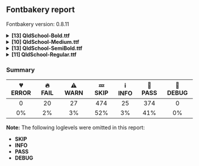 ## Fontbakery report

Fontbakery version: 0.8.11

<details><summary><b>[13] QldSchool-Bold.ttf</b></summary><div><details><summary>🔥 <b>FAIL:</b> Check family name for GF Guide compliance. (<a href="https://font-bakery.readthedocs.io/en/stable/fontbakery/profiles/googlefonts.html#com.google.fonts/check/name/family_name_compliance">com.google.fonts/check/name/family_name_compliance</a>)</summary><div>


* 🔥 **FAIL** "QldSchool" is a CamelCased name. To solve this, simply use spaces instead in the font name. [code: camelcase]
</div></details><details><summary>🔥 <b>FAIL:</b> Checking OS/2 usWinAscent & usWinDescent. (<a href="https://font-bakery.readthedocs.io/en/stable/fontbakery/profiles/universal.html#com.google.fonts/check/family/win_ascent_and_descent">com.google.fonts/check/family/win_ascent_and_descent</a>)</summary><div>


* 🔥 **FAIL** OS/2.usWinAscent value should be equal or greater than 2875, but got 2576 instead [code: ascent]
* 🔥 **FAIL** OS/2.usWinDescent value should be equal or greater than 1245, but got 903 instead. [code: descent]
</div></details><details><summary>🔥 <b>FAIL:</b> Do we have the latest version of FontBakery installed? (<a href="https://font-bakery.readthedocs.io/en/stable/fontbakery/profiles/universal.html#com.google.fonts/check/fontbakery_version">com.google.fonts/check/fontbakery_version</a>)</summary><div>


* 🔥 **FAIL** Current Font Bakery version is 0.8.11, while a newer 0.10.2 is already available. Please upgrade it with 'pip install -U fontbakery' [code: outdated-fontbakery]
</div></details><details><summary>🔥 <b>FAIL:</b> Ensure soft_dotted characters lose their dot when combined with marks that replace the dot. (<a href="https://font-bakery.readthedocs.io/en/stable/fontbakery/profiles/universal.html#com.google.fonts/check/soft_dotted">com.google.fonts/check/soft_dotted</a>)</summary><div>


* 🔥 **FAIL** The dot of soft dotted characters used in orthographies must disappear in the following strings: į̀ į́ į̂ į̃ į̄ į̌

The dot of soft dotted characters should disappear in other cases, for example: į̆ į̇ į̈ į̊ į̋ į̒ į̦̀ į̦́ į̦̂ į̦̃ į̦̄ į̦̆ į̦̇ į̦̈ į̦̊ į̦̋ į̦̌ į̦̒ į̧̀ į̧́ [code: soft-dotted]
</div></details><details><summary>🔥 <b>FAIL:</b> Checking post.italicAngle value. (derived from com.google.fonts/check/italic_angle) (<a href="https://font-bakery.readthedocs.io/en/stable/fontbakery/profiles/post.html#com.google.fonts/check/italic_angle">com.google.fonts/check/italic_angle</a>)</summary><div>


* 🔥 **FAIL** Font is not italic, so post.italicAngle should be equal to zero. [code: non-zero-upright]
</div></details><details><summary>⚠ <b>WARN:</b> Check font follows the Google Fonts vertical metric schema (<a href="https://font-bakery.readthedocs.io/en/stable/fontbakery/profiles/googlefonts.html#com.google.fonts/check/vertical_metrics">com.google.fonts/check/vertical_metrics</a>)</summary><div>


* ⚠ **WARN** We recommend the absolute sum of the hhea metrics should be between 1.2-1.5x of the font's upm. This font has 1.7395x (3479) [code: bad-hhea-range]
</div></details><details><summary>⚠ <b>WARN:</b> Ensure fonts have ScriptLangTags declared on the 'meta' table. (<a href="https://font-bakery.readthedocs.io/en/stable/fontbakery/profiles/googlefonts.html#com.google.fonts/check/meta/script_lang_tags">com.google.fonts/check/meta/script_lang_tags</a>)</summary><div>


* ⚠ **WARN** This font file does not have a 'meta' table. [code: lacks-meta-table]
</div></details><details><summary>⚠ <b>WARN:</b> Check font contains no unreachable glyphs (<a href="https://font-bakery.readthedocs.io/en/stable/fontbakery/profiles/universal.html#com.google.fonts/check/unreachable_glyphs">com.google.fonts/check/unreachable_glyphs</a>)</summary><div>


* ⚠ **WARN** The following glyphs could not be reached by codepoint or substitution rules:

	- i.cv04

	- i.cv05

	- m.cv04

	- m.cv05

	- n.cv04

	- n.cv05

	- u.cv04

	- u.cv05

	- x.cv04 

	- x.cv05
 [code: unreachable-glyphs]
</div></details><details><summary>⚠ <b>WARN:</b> Check if each glyph has the recommended amount of contours. (<a href="https://font-bakery.readthedocs.io/en/stable/fontbakery/profiles/universal.html#com.google.fonts/check/contour_count">com.google.fonts/check/contour_count</a>)</summary><div>


* ⚠ **WARN** This check inspects the glyph outlines and detects the total number of contours in each of them. The expected values are infered from the typical ammounts of contours observed in a large collection of reference font families. The divergences listed below may simply indicate a significantly different design on some of your glyphs. On the other hand, some of these may flag actual bugs in the font such as glyphs mapped to an incorrect codepoint. Please consider reviewing the design and codepoint assignment of these to make sure they are correct.

The following glyphs do not have the recommended number of contours:

	- Glyph name: Eth	Contours detected: 3	Expected: 2

	- Glyph name: oslash	Contours detected: 2	Expected: 3

	- Glyph name: aogonek	Contours detected: 3	Expected: 2

	- Glyph name: Dcroat	Contours detected: 3	Expected: 2

	- Glyph name: dcroat	Contours detected: 3	Expected: 2

	- Glyph name: eogonek	Contours detected: 3	Expected: 2

	- Glyph name: hbar	Contours detected: 2	Expected: 1

	- Glyph name: OE	Contours detected: 3	Expected: 2

	- Glyph name: oe	Contours detected: 4	Expected: 3

	- Glyph name: Uogonek	Contours detected: 2	Expected: 1

	- Glyph name: uogonek	Contours detected: 2	Expected: 1

	- Glyph name: Dcroat	Contours detected: 3	Expected: 2

	- Glyph name: Eth	Contours detected: 3	Expected: 2

	- Glyph name: OE	Contours detected: 3	Expected: 2

	- Glyph name: Uogonek	Contours detected: 2	Expected: 1

	- Glyph name: aogonek	Contours detected: 3	Expected: 2

	- Glyph name: dcroat	Contours detected: 3	Expected: 2

	- Glyph name: eogonek	Contours detected: 3	Expected: 2

	- Glyph name: hbar	Contours detected: 2	Expected: 1

	- Glyph name: oe	Contours detected: 4	Expected: 3

	- Glyph name: oslash	Contours detected: 2	Expected: 3 

	- Glyph name: uogonek	Contours detected: 2	Expected: 1
 [code: contour-count]
</div></details><details><summary>⚠ <b>WARN:</b> Check math signs have the same width. (<a href="https://font-bakery.readthedocs.io/en/stable/fontbakery/profiles/universal.html#com.google.fonts/check/math_signs_width">com.google.fonts/check/math_signs_width</a>)</summary><div>


* ⚠ **WARN** The most common width is 1365 among a set of 2 math glyphs.
The following math glyphs have a different width, though:

Width = 1159:
plus

Width = 1277:
less

Width = 1285:
greater

Width = 1283:
plusminus

Width = 1361:
multiply

Width = 1357:
divide

Width = 1359:
minus

Width = 1363:
approxequal

Width = 1300:
lessequal

Width = 1297:
greaterequal
 [code: width-outliers]
</div></details><details><summary>⚠ <b>WARN:</b> Are there any misaligned on-curve points? (<a href="https://font-bakery.readthedocs.io/en/stable/fontbakery/profiles/<Section: Outline Correctness Checks>.html#com.google.fonts/check/outline_alignment_miss">com.google.fonts/check/outline_alignment_miss</a>)</summary><div>


* ⚠ **WARN** The following glyphs have on-curve points which have potentially incorrect y coordinates:

	* five (U+0035): X=392.5,Y=-1.0 (should be at baseline 0?)

	* J (U+004A): X=169.0,Y=1.0 (should be at baseline 0?)

	* Q (U+0051): X=627.5,Y=1.0 (should be at baseline 0?)

	* X (U+0058): X=1494.5,Y=1956.5 (should be at cap-height 1958?)

	* e (U+0065): X=286.0,Y=0.5 (should be at baseline 0?)

	* j (U+006A): X=-311.5,Y=-901.5 (should be at descender -903?)

	* j (U+006A): X=-425.0,Y=-904.0 (should be at descender -903?)

	* x (U+0078): X=263.5,Y=1054.5 (should be at x-height 1055?)

	* x (U+0078): X=952.0,Y=1054.0 (should be at x-height 1055?)

	* x (U+0078): X=102.0,Y=-0.5 (should be at baseline 0?)

	* y (U+0079): X=110.0,Y=-902.0 (should be at descender -903?)

	* yen (U+00A5): X=405.0,Y=1960.0 (should be at cap-height 1958?)

	* Aring (U+00C5): X=1188.5,Y=2575.0 (should be at ascender 2576?)

	* ae (U+00E6): X=1068.0,Y=0.5 (should be at baseline 0?)

	* egrave (U+00E8): X=286.0,Y=0.5 (should be at baseline 0?)

	* eacute (U+00E9): X=286.0,Y=0.5 (should be at baseline 0?)

	* ecircumflex (U+00EA): X=286.0,Y=0.5 (should be at baseline 0?)

	* edieresis (U+00EB): X=286.0,Y=0.5 (should be at baseline 0?)

	* oslash (U+00F8): X=479.0,Y=-2.0 (should be at baseline 0?)

	* yacute (U+00FD): X=110.0,Y=-902.0 (should be at descender -903?)

	* ydieresis (U+00FF): X=110.0,Y=-902.0 (should be at descender -903?)

	* emacron (U+0113): X=286.0,Y=0.5 (should be at baseline 0?)

	* edotaccent (U+0117): X=286.0,Y=0.5 (should be at baseline 0?)

	* eogonek (U+0119): X=286.0,Y=0.5 (should be at baseline 0?)

	* ecaron (U+011B): X=286.0,Y=0.5 (should be at baseline 0?)

	* IJ (U+0132): X=1080.0,Y=1.0 (should be at baseline 0?)

	* ij (U+0133): X=236.5,Y=-901.5 (should be at descender -903?)

	* ij (U+0133): X=123.0,Y=-904.0 (should be at descender -903?)

	* Ncaron (U+0147): X=1223.0,Y=2578.0 (should be at ascender 2576?)

	* oe (U+0153): X=957.0,Y=0.5 (should be at baseline 0?)

	* Uring (U+016E): X=1214.5,Y=2575.0 (should be at ascender 2576?)

	* ycircumflex (U+0177): X=110.0,Y=-902.0 (should be at descender -903?)

	* uni0237 (U+0237): X=-418.5,Y=-901.0 (should be at descender -903?)

	* uni0237 (U+0237): X=-535.5,Y=-902.5 (should be at descender -903?)

	* uni1E3E (U+1E3E): X=1768.0,Y=2574.0 (should be at ascender 2576?)

	* uni1EBD (U+1EBD): X=286.0,Y=0.5 (should be at baseline 0?)

	* ygrave (U+1EF3): X=110.0,Y=-902.0 (should be at descender -903?)

	* uni1EF9 (U+1EF9): X=110.0,Y=-902.0 (should be at descender -903?) 

	* notequal (U+2260): X=531.0,Y=-2.0 (should be at baseline 0?) [code: found-misalignments]
</div></details><details><summary>⚠ <b>WARN:</b> Are any segments inordinately short? (<a href="https://font-bakery.readthedocs.io/en/stable/fontbakery/profiles/<Section: Outline Correctness Checks>.html#com.google.fonts/check/outline_short_segments">com.google.fonts/check/outline_short_segments</a>)</summary><div>


* ⚠ **WARN** The following glyphs have segments which seem very short:

	* dollar (U+0024) contains a short segment B<<492.0,261.0>-<509.0,261.0>-<527.5,261.0>>

	* dollar (U+0024) contains a short segment B<<527.5,261.0>-<546.0,261.0>-<566.0,262.0>>

	* asterisk (U+002A) contains a short segment L<<744.0,1446.0>--<744.0,1443.0>>

	* asterisk (U+002A) contains a short segment L<<504.0,1431.0>--<497.0,1429.0>>

	* asterisk (U+002A) contains a short segment L<<575.0,1861.0>--<576.0,1865.0>>

	* asterisk (U+002A) contains a short segment L<<813.0,1874.0>--<816.0,1875.0>>

	* five (U+0035) contains a short segment B<<607.0,1327.0>-<629.0,1329.0>-<649.0,1329.0>>

	* at (U+0040) contains a short segment B<<1525.0,396.0>-<1524.0,386.0>-<1521.5,365.0>>

	* at (U+0040) contains a short segment B<<1521.5,365.0>-<1519.0,344.0>-<1517.0,321.0>>

	* at (U+0040) contains a short segment B<<1517.0,321.0>-<1515.0,296.0>-<1516.5,275.0>>

	* at (U+0040) contains a short segment B<<1516.5,275.0>-<1518.0,254.0>-<1525.0,254.0>>

	* at (U+0040) contains a short segment B<<1525.0,254.0>-<1530.0,254.0>-<1564.0,293.5>>

	* at (U+0040) contains a short segment B<<1249.0,-58.0>-<1273.0,-94.0>-<1278.0,-129.0>>

	* at (U+0040) contains a short segment B<<1278.0,-129.0>-<1283.0,-164.0>-<1255.0,-203.0>>

	* at (U+0040) contains a short segment B<<1228.0,268.0>-<1226.0,266.0>-<1223.5,263.0>>

	* at (U+0040) contains a short segment B<<1223.5,263.0>-<1221.0,260.0>-<1219.0,258.0>>

	* I (U+0049) contains a short segment L<<492.0,1718.0>--<488.0,1718.0>>

	* I (U+0049) contains a short segment L<<541.0,236.0>--<545.0,236.0>>

	* M (U+004D) contains a short segment B<<155.0,0.0>-<121.0,0.0>-<85.0,17.5>>

	* M (U+004D) contains a short segment B<<85.0,17.5>-<49.0,35.0>-<33.0,63.0>>

	* M (U+004D) contains a short segment B<<33.0,63.0>-<18.0,92.0>-<18.5,127.0>>

	* W (U+0057) contains a short segment B<<1312.0,1864.0>-<1326.0,1893.0>-<1355.0,1925.5>>

	* W (U+0057) contains a short segment B<<2492.0,1958.0>-<2528.0,1958.0>-<2557.5,1928.5>>

	* d (U+0064) contains a short segment B<<823.0,370.0>-<813.0,358.0>-<804.0,345.5>>

	* d (U+0064) contains a short segment B<<804.0,345.5>-<795.0,333.0>-<785.0,322.0>>

	* d (U+0064) contains a short segment B<<1118.0,299.0>-<1135.0,299.0>-<1150.0,308.0>>

	* d (U+0064) contains a short segment B<<1150.0,308.0>-<1165.0,317.0>-<1171.0,325.0>>

	* k (U+006B) contains a short segment B<<877.0,811.0>-<877.0,828.0>-<863.5,839.5>>

	* k (U+006B) contains a short segment B<<863.5,839.5>-<850.0,851.0>-<831.0,851.0>>

	* m (U+006D) contains a short segment B<<197.0,928.0>-<200.0,946.0>-<216.5,976.0>>

	* q (U+0071) contains a short segment B<<821.0,412.0>-<813.0,403.0>-<805.0,393.0>>

	* q (U+0071) contains a short segment B<<805.0,393.0>-<797.0,383.0>-<789.0,372.0>>

	* w (U+0077) contains a short segment B<<387.0,257.5>-<391.0,231.0>-<406.0,231.0>>

	* w (U+0077) contains a short segment B<<1096.5,262.0>-<1097.0,226.0>-<1113.0,226.0>>

	* cent (U+00A2) contains a short segment B<<339.0,-10.0>-<328.0,-11.0>-<306.5,-12.0>>

	* cent (U+00A2) contains a short segment B<<306.5,-12.0>-<285.0,-13.0>-<274.0,-13.0>>

	* cent (U+00A2) contains a short segment B<<594.0,475.0>-<602.0,488.0>-<606.0,494.0>>

	* copyright (U+00A9) contains a short segment B<<1160.5,651.0>-<1163.0,632.0>-<1176.0,632.0>>

	* Igrave (U+00CC) contains a short segment L<<492.0,1718.0>--<488.0,1718.0>>

	* Igrave (U+00CC) contains a short segment L<<541.0,236.0>--<545.0,236.0>>

	* Iacute (U+00CD) contains a short segment L<<492.0,1718.0>--<488.0,1718.0>>

	* Iacute (U+00CD) contains a short segment L<<541.0,236.0>--<545.0,236.0>>

	* Icircumflex (U+00CE) contains a short segment L<<492.0,1718.0>--<488.0,1718.0>>

	* Icircumflex (U+00CE) contains a short segment L<<541.0,236.0>--<545.0,236.0>>

	* Idieresis (U+00CF) contains a short segment L<<492.0,1718.0>--<488.0,1718.0>>

	* Idieresis (U+00CF) contains a short segment L<<541.0,236.0>--<545.0,236.0>>

	* ae (U+00E6) contains a short segment B<<1150.0,260.0>-<1161.0,250.0>-<1177.5,242.0>>

	* ae (U+00E6) contains a short segment B<<1177.5,242.0>-<1194.0,234.0>-<1213.0,234.0>>

	* dcaron (U+010F) contains a short segment B<<823.0,370.0>-<813.0,358.0>-<804.0,345.5>>

	* dcaron (U+010F) contains a short segment B<<804.0,345.5>-<795.0,333.0>-<785.0,322.0>>

	* dcaron (U+010F) contains a short segment B<<1118.0,299.0>-<1135.0,299.0>-<1150.0,308.0>>

	* dcaron (U+010F) contains a short segment B<<1150.0,308.0>-<1165.0,317.0>-<1171.0,325.0>>

	* dcroat (U+0111) contains a short segment B<<823.0,370.0>-<813.0,358.0>-<804.0,345.5>>

	* dcroat (U+0111) contains a short segment B<<804.0,345.5>-<795.0,333.0>-<785.0,322.0>>

	* dcroat (U+0111) contains a short segment B<<1118.0,299.0>-<1135.0,299.0>-<1150.0,308.0>>

	* dcroat (U+0111) contains a short segment B<<1150.0,308.0>-<1165.0,317.0>-<1171.0,325.0>>

	* Itilde (U+0128) contains a short segment L<<492.0,1718.0>--<488.0,1718.0>>

	* Itilde (U+0128) contains a short segment L<<541.0,236.0>--<545.0,236.0>>

	* Imacron (U+012A) contains a short segment L<<492.0,1718.0>--<488.0,1718.0>>

	* Imacron (U+012A) contains a short segment L<<541.0,236.0>--<545.0,236.0>>

	* Iogonek (U+012E) contains a short segment L<<492.0,1718.0>--<488.0,1718.0>>

	* Iogonek (U+012E) contains a short segment L<<541.0,236.0>--<545.0,236.0>>

	* Idotaccent (U+0130) contains a short segment L<<492.0,1718.0>--<488.0,1718.0>>

	* Idotaccent (U+0130) contains a short segment L<<541.0,236.0>--<545.0,236.0>>

	* IJ (U+0132) contains a short segment L<<492.0,1718.0>--<488.0,1718.0>>

	* IJ (U+0132) contains a short segment L<<541.0,236.0>--<545.0,236.0>>

	* uni0137 (U+0137) contains a short segment B<<877.0,811.0>-<877.0,828.0>-<863.5,839.5>>

	* uni0137 (U+0137) contains a short segment B<<863.5,839.5>-<850.0,851.0>-<831.0,851.0>>

	* Lslash (U+0141) contains a short segment L<<218.0,546.0>--<195.0,533.0>>

	* Wcircumflex (U+0174) contains a short segment B<<1312.0,1864.0>-<1326.0,1893.0>-<1355.0,1925.5>>

	* Wcircumflex (U+0174) contains a short segment B<<2492.0,1958.0>-<2528.0,1958.0>-<2557.5,1928.5>>

	* wcircumflex (U+0175) contains a short segment B<<387.0,257.5>-<391.0,231.0>-<406.0,231.0>>

	* wcircumflex (U+0175) contains a short segment B<<1096.5,262.0>-<1097.0,226.0>-<1113.0,226.0>>

	* uni01CF (U+01CF) contains a short segment L<<492.0,1718.0>--<488.0,1718.0>>

	* uni01CF (U+01CF) contains a short segment L<<541.0,236.0>--<545.0,236.0>>

	* uni1E3E (U+1E3E) contains a short segment B<<155.0,0.0>-<121.0,0.0>-<85.0,17.5>>

	* uni1E3E (U+1E3E) contains a short segment B<<85.0,17.5>-<49.0,35.0>-<33.0,63.0>>

	* uni1E3E (U+1E3E) contains a short segment B<<33.0,63.0>-<18.0,92.0>-<18.5,127.0>>

	* uni1E3F (U+1E3F) contains a short segment B<<197.0,928.0>-<200.0,946.0>-<216.5,976.0>>

	* Wgrave (U+1E80) contains a short segment B<<1312.0,1864.0>-<1326.0,1893.0>-<1355.0,1925.5>>

	* Wgrave (U+1E80) contains a short segment B<<2492.0,1958.0>-<2528.0,1958.0>-<2557.5,1928.5>>

	* wgrave (U+1E81) contains a short segment B<<387.0,257.5>-<391.0,231.0>-<406.0,231.0>>

	* wgrave (U+1E81) contains a short segment B<<1096.5,262.0>-<1097.0,226.0>-<1113.0,226.0>>

	* Wacute (U+1E82) contains a short segment B<<1312.0,1864.0>-<1326.0,1893.0>-<1355.0,1925.5>>

	* Wacute (U+1E82) contains a short segment B<<2492.0,1958.0>-<2528.0,1958.0>-<2557.5,1928.5>>

	* wacute (U+1E83) contains a short segment B<<387.0,257.5>-<391.0,231.0>-<406.0,231.0>>

	* wacute (U+1E83) contains a short segment B<<1096.5,262.0>-<1097.0,226.0>-<1113.0,226.0>>

	* Wdieresis (U+1E84) contains a short segment B<<1312.0,1864.0>-<1326.0,1893.0>-<1355.0,1925.5>>

	* Wdieresis (U+1E84) contains a short segment B<<2492.0,1958.0>-<2528.0,1958.0>-<2557.5,1928.5>>

	* wdieresis (U+1E85) contains a short segment B<<387.0,257.5>-<391.0,231.0>-<406.0,231.0>>

	* wdieresis (U+1E85) contains a short segment B<<1096.5,262.0>-<1097.0,226.0>-<1113.0,226.0>>

	* uni1E9E (U+1E9E) contains a short segment B<<769.0,0.0>-<748.0,1.0>-<713.5,11.5>>

	* daggerdbl (U+2021) contains a short segment L<<461.0,781.0>--<432.0,781.0>>

	* Euro (U+20AC) contains a short segment B<<752.0,1033.0>-<748.0,1009.0>-<742.0,975.0>>

	* Euro (U+20AC) contains a short segment B<<1696.0,652.0>-<1696.0,632.0>-<1685.5,602.5>>

	* Euro (U+20AC) contains a short segment B<<436.0,978.0>-<442.0,1012.0>-<445.0,1027.0>>

	* estimated (U+212E) contains a short segment B<<573.0,948.0>-<554.0,948.0>-<542.5,940.5>>

	* estimated (U+212E) contains a short segment B<<542.5,940.5>-<531.0,933.0>-<531.0,896.0>> 

	* notequal (U+2260) contains a short segment L<<1047.0,1004.0>--<1072.0,1004.0>> [code: found-short-segments]
</div></details><details><summary>⚠ <b>WARN:</b> Do outlines contain any jaggy segments? (<a href="https://font-bakery.readthedocs.io/en/stable/fontbakery/profiles/<Section: Outline Correctness Checks>.html#com.google.fonts/check/outline_jaggy_segments">com.google.fonts/check/outline_jaggy_segments</a>)</summary><div>


* ⚠ **WARN** The following glyphs have jaggy segments:

	* ordfeminine (U+00AA): B<<905.5,1239.5>-<865.0,1279.0>-<882.0,1351.0>>/L<<882.0,1351.0>--<864.0,1276.0>> = 0.21086679589269736 [code: found-jaggy-segments]
</div></details><br></div></details><details><summary><b>[10] QldSchool-Medium.ttf</b></summary><div><details><summary>🔥 <b>FAIL:</b> Check family name for GF Guide compliance. (<a href="https://font-bakery.readthedocs.io/en/stable/fontbakery/profiles/googlefonts.html#com.google.fonts/check/name/family_name_compliance">com.google.fonts/check/name/family_name_compliance</a>)</summary><div>


* 🔥 **FAIL** "QldSchool" is a CamelCased name. To solve this, simply use spaces instead in the font name. [code: camelcase]
</div></details><details><summary>🔥 <b>FAIL:</b> Checking OS/2 usWinAscent & usWinDescent. (<a href="https://font-bakery.readthedocs.io/en/stable/fontbakery/profiles/universal.html#com.google.fonts/check/family/win_ascent_and_descent">com.google.fonts/check/family/win_ascent_and_descent</a>)</summary><div>


* 🔥 **FAIL** OS/2.usWinAscent value should be equal or greater than 2875, but got 2576 instead [code: ascent]
* 🔥 **FAIL** OS/2.usWinDescent value should be equal or greater than 1245, but got 903 instead. [code: descent]
</div></details><details><summary>🔥 <b>FAIL:</b> Do we have the latest version of FontBakery installed? (<a href="https://font-bakery.readthedocs.io/en/stable/fontbakery/profiles/universal.html#com.google.fonts/check/fontbakery_version">com.google.fonts/check/fontbakery_version</a>)</summary><div>


* 🔥 **FAIL** Current Font Bakery version is 0.8.11, while a newer 0.10.2 is already available. Please upgrade it with 'pip install -U fontbakery' [code: outdated-fontbakery]
</div></details><details><summary>🔥 <b>FAIL:</b> Ensure soft_dotted characters lose their dot when combined with marks that replace the dot. (<a href="https://font-bakery.readthedocs.io/en/stable/fontbakery/profiles/universal.html#com.google.fonts/check/soft_dotted">com.google.fonts/check/soft_dotted</a>)</summary><div>


* 🔥 **FAIL** The dot of soft dotted characters used in orthographies must disappear in the following strings: į̀ į́ į̂ į̃ į̄ į̌

The dot of soft dotted characters should disappear in other cases, for example: į̆ į̇ į̈ į̊ į̋ į̒ į̦̀ į̦́ į̦̂ į̦̃ į̦̄ į̦̆ į̦̇ į̦̈ į̦̊ į̦̋ į̦̌ į̦̒ į̧̀ į̧́ [code: soft-dotted]
</div></details><details><summary>🔥 <b>FAIL:</b> Checking post.italicAngle value. (derived from com.google.fonts/check/italic_angle) (<a href="https://font-bakery.readthedocs.io/en/stable/fontbakery/profiles/post.html#com.google.fonts/check/italic_angle">com.google.fonts/check/italic_angle</a>)</summary><div>


* 🔥 **FAIL** Font is not italic, so post.italicAngle should be equal to zero. [code: non-zero-upright]
</div></details><details><summary>⚠ <b>WARN:</b> Check font follows the Google Fonts vertical metric schema (<a href="https://font-bakery.readthedocs.io/en/stable/fontbakery/profiles/googlefonts.html#com.google.fonts/check/vertical_metrics">com.google.fonts/check/vertical_metrics</a>)</summary><div>


* ⚠ **WARN** We recommend the absolute sum of the hhea metrics should be between 1.2-1.5x of the font's upm. This font has 1.7395x (3479) [code: bad-hhea-range]
</div></details><details><summary>⚠ <b>WARN:</b> Ensure fonts have ScriptLangTags declared on the 'meta' table. (<a href="https://font-bakery.readthedocs.io/en/stable/fontbakery/profiles/googlefonts.html#com.google.fonts/check/meta/script_lang_tags">com.google.fonts/check/meta/script_lang_tags</a>)</summary><div>


* ⚠ **WARN** This font file does not have a 'meta' table. [code: lacks-meta-table]
</div></details><details><summary>⚠ <b>WARN:</b> Check font contains no unreachable glyphs (<a href="https://font-bakery.readthedocs.io/en/stable/fontbakery/profiles/universal.html#com.google.fonts/check/unreachable_glyphs">com.google.fonts/check/unreachable_glyphs</a>)</summary><div>


* ⚠ **WARN** The following glyphs could not be reached by codepoint or substitution rules:

	- i.cv04

	- i.cv05

	- m.cv04

	- m.cv05

	- n.cv04

	- n.cv05

	- u.cv04

	- u.cv05

	- x.cv04 

	- x.cv05
 [code: unreachable-glyphs]
</div></details><details><summary>⚠ <b>WARN:</b> Check if each glyph has the recommended amount of contours. (<a href="https://font-bakery.readthedocs.io/en/stable/fontbakery/profiles/universal.html#com.google.fonts/check/contour_count">com.google.fonts/check/contour_count</a>)</summary><div>


* ⚠ **WARN** This check inspects the glyph outlines and detects the total number of contours in each of them. The expected values are infered from the typical ammounts of contours observed in a large collection of reference font families. The divergences listed below may simply indicate a significantly different design on some of your glyphs. On the other hand, some of these may flag actual bugs in the font such as glyphs mapped to an incorrect codepoint. Please consider reviewing the design and codepoint assignment of these to make sure they are correct.

The following glyphs do not have the recommended number of contours:

	- Glyph name: Eth	Contours detected: 3	Expected: 2

	- Glyph name: aogonek	Contours detected: 3	Expected: 2

	- Glyph name: Dcroat	Contours detected: 3	Expected: 2

	- Glyph name: dcroat	Contours detected: 3	Expected: 2

	- Glyph name: eogonek	Contours detected: 3	Expected: 2

	- Glyph name: hbar	Contours detected: 2	Expected: 1

	- Glyph name: OE	Contours detected: 3	Expected: 2

	- Glyph name: oe	Contours detected: 4	Expected: 3

	- Glyph name: Uogonek	Contours detected: 2	Expected: 1

	- Glyph name: uogonek	Contours detected: 2	Expected: 1

	- Glyph name: Dcroat	Contours detected: 3	Expected: 2

	- Glyph name: Eth	Contours detected: 3	Expected: 2

	- Glyph name: OE	Contours detected: 3	Expected: 2

	- Glyph name: Uogonek	Contours detected: 2	Expected: 1

	- Glyph name: aogonek	Contours detected: 3	Expected: 2

	- Glyph name: dcroat	Contours detected: 3	Expected: 2

	- Glyph name: eogonek	Contours detected: 3	Expected: 2

	- Glyph name: hbar	Contours detected: 2	Expected: 1

	- Glyph name: oe	Contours detected: 4	Expected: 3 

	- Glyph name: uogonek	Contours detected: 2	Expected: 1
 [code: contour-count]
</div></details><details><summary>⚠ <b>WARN:</b> Check math signs have the same width. (<a href="https://font-bakery.readthedocs.io/en/stable/fontbakery/profiles/universal.html#com.google.fonts/check/math_signs_width">com.google.fonts/check/math_signs_width</a>)</summary><div>


* ⚠ **WARN** The most common width is 1286 among a set of 2 math glyphs.
The following math glyphs have a different width, though:

Width = 1105:
plus

Width = 1196:
less

Width = 1199:
greater, plusminus

Width = 1284:
multiply, divide

Width = 1281:
minus

Width = 1285:
approxequal

Width = 1219:
lessequal

Width = 1231:
greaterequal
 [code: width-outliers]
</div></details><br></div></details><details><summary><b>[13] QldSchool-SemiBold.ttf</b></summary><div><details><summary>🔥 <b>FAIL:</b> Check family name for GF Guide compliance. (<a href="https://font-bakery.readthedocs.io/en/stable/fontbakery/profiles/googlefonts.html#com.google.fonts/check/name/family_name_compliance">com.google.fonts/check/name/family_name_compliance</a>)</summary><div>


* 🔥 **FAIL** "QldSchool" is a CamelCased name. To solve this, simply use spaces instead in the font name. [code: camelcase]
</div></details><details><summary>🔥 <b>FAIL:</b> Checking OS/2 usWinAscent & usWinDescent. (<a href="https://font-bakery.readthedocs.io/en/stable/fontbakery/profiles/universal.html#com.google.fonts/check/family/win_ascent_and_descent">com.google.fonts/check/family/win_ascent_and_descent</a>)</summary><div>


* 🔥 **FAIL** OS/2.usWinAscent value should be equal or greater than 2875, but got 2576 instead [code: ascent]
* 🔥 **FAIL** OS/2.usWinDescent value should be equal or greater than 1245, but got 903 instead. [code: descent]
</div></details><details><summary>🔥 <b>FAIL:</b> Do we have the latest version of FontBakery installed? (<a href="https://font-bakery.readthedocs.io/en/stable/fontbakery/profiles/universal.html#com.google.fonts/check/fontbakery_version">com.google.fonts/check/fontbakery_version</a>)</summary><div>


* 🔥 **FAIL** Current Font Bakery version is 0.8.11, while a newer 0.10.2 is already available. Please upgrade it with 'pip install -U fontbakery' [code: outdated-fontbakery]
</div></details><details><summary>🔥 <b>FAIL:</b> Ensure soft_dotted characters lose their dot when combined with marks that replace the dot. (<a href="https://font-bakery.readthedocs.io/en/stable/fontbakery/profiles/universal.html#com.google.fonts/check/soft_dotted">com.google.fonts/check/soft_dotted</a>)</summary><div>


* 🔥 **FAIL** The dot of soft dotted characters used in orthographies must disappear in the following strings: į̀ į́ į̂ į̃ į̄ į̌

The dot of soft dotted characters should disappear in other cases, for example: į̆ į̇ į̈ į̊ į̋ į̒ į̦̀ į̦́ į̦̂ į̦̃ į̦̄ į̦̆ į̦̇ į̦̈ į̦̊ į̦̋ į̦̌ į̦̒ į̧̀ į̧́ [code: soft-dotted]
</div></details><details><summary>🔥 <b>FAIL:</b> Checking post.italicAngle value. (derived from com.google.fonts/check/italic_angle) (<a href="https://font-bakery.readthedocs.io/en/stable/fontbakery/profiles/post.html#com.google.fonts/check/italic_angle">com.google.fonts/check/italic_angle</a>)</summary><div>


* 🔥 **FAIL** Font is not italic, so post.italicAngle should be equal to zero. [code: non-zero-upright]
</div></details><details><summary>⚠ <b>WARN:</b> Check font follows the Google Fonts vertical metric schema (<a href="https://font-bakery.readthedocs.io/en/stable/fontbakery/profiles/googlefonts.html#com.google.fonts/check/vertical_metrics">com.google.fonts/check/vertical_metrics</a>)</summary><div>


* ⚠ **WARN** We recommend the absolute sum of the hhea metrics should be between 1.2-1.5x of the font's upm. This font has 1.7395x (3479) [code: bad-hhea-range]
</div></details><details><summary>⚠ <b>WARN:</b> Ensure fonts have ScriptLangTags declared on the 'meta' table. (<a href="https://font-bakery.readthedocs.io/en/stable/fontbakery/profiles/googlefonts.html#com.google.fonts/check/meta/script_lang_tags">com.google.fonts/check/meta/script_lang_tags</a>)</summary><div>


* ⚠ **WARN** This font file does not have a 'meta' table. [code: lacks-meta-table]
</div></details><details><summary>⚠ <b>WARN:</b> Check font contains no unreachable glyphs (<a href="https://font-bakery.readthedocs.io/en/stable/fontbakery/profiles/universal.html#com.google.fonts/check/unreachable_glyphs">com.google.fonts/check/unreachable_glyphs</a>)</summary><div>


* ⚠ **WARN** The following glyphs could not be reached by codepoint or substitution rules:

	- i.cv04

	- i.cv05

	- m.cv04

	- m.cv05

	- n.cv04

	- n.cv05

	- u.cv04

	- u.cv05

	- x.cv04 

	- x.cv05
 [code: unreachable-glyphs]
</div></details><details><summary>⚠ <b>WARN:</b> Check if each glyph has the recommended amount of contours. (<a href="https://font-bakery.readthedocs.io/en/stable/fontbakery/profiles/universal.html#com.google.fonts/check/contour_count">com.google.fonts/check/contour_count</a>)</summary><div>


* ⚠ **WARN** This check inspects the glyph outlines and detects the total number of contours in each of them. The expected values are infered from the typical ammounts of contours observed in a large collection of reference font families. The divergences listed below may simply indicate a significantly different design on some of your glyphs. On the other hand, some of these may flag actual bugs in the font such as glyphs mapped to an incorrect codepoint. Please consider reviewing the design and codepoint assignment of these to make sure they are correct.

The following glyphs do not have the recommended number of contours:

	- Glyph name: Eth	Contours detected: 3	Expected: 2

	- Glyph name: aogonek	Contours detected: 3	Expected: 2

	- Glyph name: Dcroat	Contours detected: 3	Expected: 2

	- Glyph name: dcroat	Contours detected: 3	Expected: 2

	- Glyph name: eogonek	Contours detected: 3	Expected: 2

	- Glyph name: hbar	Contours detected: 2	Expected: 1

	- Glyph name: OE	Contours detected: 3	Expected: 2

	- Glyph name: oe	Contours detected: 4	Expected: 3

	- Glyph name: Uogonek	Contours detected: 2	Expected: 1

	- Glyph name: uogonek	Contours detected: 2	Expected: 1

	- Glyph name: Dcroat	Contours detected: 3	Expected: 2

	- Glyph name: Eth	Contours detected: 3	Expected: 2

	- Glyph name: OE	Contours detected: 3	Expected: 2

	- Glyph name: Uogonek	Contours detected: 2	Expected: 1

	- Glyph name: aogonek	Contours detected: 3	Expected: 2

	- Glyph name: dcroat	Contours detected: 3	Expected: 2

	- Glyph name: eogonek	Contours detected: 3	Expected: 2

	- Glyph name: hbar	Contours detected: 2	Expected: 1

	- Glyph name: oe	Contours detected: 4	Expected: 3 

	- Glyph name: uogonek	Contours detected: 2	Expected: 1
 [code: contour-count]
</div></details><details><summary>⚠ <b>WARN:</b> Check math signs have the same width. (<a href="https://font-bakery.readthedocs.io/en/stable/fontbakery/profiles/universal.html#com.google.fonts/check/math_signs_width">com.google.fonts/check/math_signs_width</a>)</summary><div>


* ⚠ **WARN** The most common width is 1335 among a set of 2 math glyphs.
The following math glyphs have a different width, though:

Width = 1139:
plus

Width = 1247:
less

Width = 1253:
greater

Width = 1252:
plusminus

Width = 1332:
multiply

Width = 1330:
minus, divide

Width = 1334:
approxequal

Width = 1270:
lessequal

Width = 1272:
greaterequal
 [code: width-outliers]
</div></details><details><summary>⚠ <b>WARN:</b> Are there any misaligned on-curve points? (<a href="https://font-bakery.readthedocs.io/en/stable/fontbakery/profiles/<Section: Outline Correctness Checks>.html#com.google.fonts/check/outline_alignment_miss">com.google.fonts/check/outline_alignment_miss</a>)</summary><div>


* ⚠ **WARN** The following glyphs have on-curve points which have potentially incorrect y coordinates:

	* ampersand (U+0026): X=684.0,Y=-2.0 (should be at baseline 0?)

	* ampersand (U+0026): X=684.0,Y=-2.0 (should be at baseline 0?)

	* asterisk (U+002A): X=627.5,Y=1960.0 (should be at cap-height 1958?)

	* five (U+0035): X=385.5,Y=-1.0 (should be at baseline 0?)

	* at (U+0040): X=737.0,Y=-1.0 (should be at baseline 0?)

	* at (U+0040): X=1453.0,Y=1.0 (should be at baseline 0?)

	* at (U+0040): X=737.0,Y=-1.0 (should be at baseline 0?)

	* J (U+004A): X=147.0,Y=1.0 (should be at baseline 0?)

	* V (U+0056): X=1448.0,Y=1956.0 (should be at cap-height 1958?)

	* W (U+0057): X=2483.0,Y=1957.0 (should be at cap-height 1958?)

	* X (U+0058): X=1454.0,Y=1958.5 (should be at cap-height 1958?)

	* X (U+0058): X=1128.0,Y=0.5 (should be at baseline 0?)

	* d (U+0064): X=1068.0,Y=1.0 (should be at baseline 0?)

	* d (U+0064): X=1068.0,Y=1.0 (should be at baseline 0?)

	* e (U+0065): X=274.5,Y=0.5 (should be at baseline 0?)

	* h (U+0068): X=182.0,Y=1.0 (should be at baseline 0?)

	* h (U+0068): X=182.0,Y=1.0 (should be at baseline 0?)

	* j (U+006A): X=-331.5,Y=-901.5 (should be at descender -903?)

	* j (U+006A): X=-444.0,Y=-904.0 (should be at descender -903?)

	* x (U+0078): X=258.0,Y=1054.5 (should be at x-height 1055?)

	* x (U+0078): X=965.5,Y=1054.5 (should be at x-height 1055?)

	* x (U+0078): X=792.5,Y=0.5 (should be at baseline 0?)

	* x (U+0078): X=93.0,Y=-0.5 (should be at baseline 0?)

	* y (U+0079): X=98.5,Y=-902.0 (should be at descender -903?)

	* yen (U+00A5): X=395.0,Y=1959.0 (should be at cap-height 1958?)

	* brokenbar (U+00A6): X=787.0,Y=1956.0 (should be at cap-height 1958?)

	* section (U+00A7): X=830.0,Y=1959.0 (should be at cap-height 1958?)

	* section (U+00A7): X=1053.0,Y=1959.0 (should be at cap-height 1958?)

	* ae (U+00E6): X=1055.0,Y=0.5 (should be at baseline 0?)

	* egrave (U+00E8): X=274.5,Y=0.5 (should be at baseline 0?)

	* eacute (U+00E9): X=274.5,Y=0.5 (should be at baseline 0?)

	* ecircumflex (U+00EA): X=274.5,Y=0.5 (should be at baseline 0?)

	* edieresis (U+00EB): X=274.5,Y=0.5 (should be at baseline 0?)

	* yacute (U+00FD): X=98.5,Y=-902.0 (should be at descender -903?)

	* thorn (U+00FE): X=427.0,Y=1957.0 (should be at cap-height 1958?)

	* ydieresis (U+00FF): X=98.5,Y=-902.0 (should be at descender -903?)

	* dcaron (U+010F): X=1068.0,Y=1.0 (should be at baseline 0?)

	* dcaron (U+010F): X=1068.0,Y=1.0 (should be at baseline 0?)

	* dcroat (U+0111): X=1068.0,Y=1.0 (should be at baseline 0?)

	* dcroat (U+0111): X=1068.0,Y=1.0 (should be at baseline 0?)

	* emacron (U+0113): X=274.5,Y=0.5 (should be at baseline 0?)

	* edotaccent (U+0117): X=274.5,Y=0.5 (should be at baseline 0?)

	* eogonek (U+0119): X=274.5,Y=0.5 (should be at baseline 0?)

	* ecaron (U+011B): X=274.5,Y=0.5 (should be at baseline 0?)

	* hbar (U+0127): X=182.0,Y=1.0 (should be at baseline 0?)

	* hbar (U+0127): X=182.0,Y=1.0 (should be at baseline 0?)

	* IJ (U+0132): X=1033.0,Y=1.0 (should be at baseline 0?)

	* ij (U+0133): X=212.5,Y=-901.5 (should be at descender -903?)

	* ij (U+0133): X=100.0,Y=-904.0 (should be at descender -903?)

	* oe (U+0153): X=945.5,Y=0.5 (should be at baseline 0?)

	* Wcircumflex (U+0174): X=2483.0,Y=1957.0 (should be at cap-height 1958?)

	* ycircumflex (U+0177): X=98.5,Y=-902.0 (should be at descender -903?)

	* uni0237 (U+0237): X=-538.0,Y=-902.5 (should be at descender -903?)

	* Wgrave (U+1E80): X=2483.0,Y=1957.0 (should be at cap-height 1958?)

	* Wacute (U+1E82): X=2483.0,Y=1957.0 (should be at cap-height 1958?)

	* Wdieresis (U+1E84): X=2483.0,Y=1957.0 (should be at cap-height 1958?)

	* uni1E9E (U+1E9E): X=274.0,Y=-2.0 (should be at baseline 0?)

	* uni1EBD (U+1EBD): X=274.5,Y=0.5 (should be at baseline 0?)

	* ygrave (U+1EF3): X=98.5,Y=-902.0 (should be at descender -903?)

	* uni1EF9 (U+1EF9): X=98.5,Y=-902.0 (should be at descender -903?)

	* dagger (U+2020): X=918.0,Y=1956.0 (should be at cap-height 1958?)

	* daggerdbl (U+2021): X=918.0,Y=1956.0 (should be at cap-height 1958?) 

	* uniA78B (U+A78B): X=601.0,Y=1959.0 (should be at cap-height 1958?) [code: found-misalignments]
</div></details><details><summary>⚠ <b>WARN:</b> Are any segments inordinately short? (<a href="https://font-bakery.readthedocs.io/en/stable/fontbakery/profiles/<Section: Outline Correctness Checks>.html#com.google.fonts/check/outline_short_segments">com.google.fonts/check/outline_short_segments</a>)</summary><div>


* ⚠ **WARN** The following glyphs have segments which seem very short:

	* dollar (U+0024) contains a short segment B<<470.0,233.0>-<490.0,233.0>-<513.0,233.5>>

	* dollar (U+0024) contains a short segment B<<519.0,-9.0>-<506.0,-10.0>-<494.0,-10.0>>

	* dollar (U+0024) contains a short segment B<<494.0,-10.0>-<482.0,-10.0>-<470.0,-10.0>>

	* at (U+0040) contains a short segment B<<1498.0,397.0>-<1497.0,385.0>-<1493.5,357.0>>

	* at (U+0040) contains a short segment B<<1493.5,357.0>-<1490.0,329.0>-<1488.0,304.0>>

	* at (U+0040) contains a short segment B<<1488.0,304.0>-<1487.0,277.0>-<1488.0,253.0>>

	* at (U+0040) contains a short segment B<<1488.0,253.0>-<1489.0,229.0>-<1502.0,229.0>>

	* at (U+0040) contains a short segment B<<1502.0,229.0>-<1515.0,229.0>-<1555.0,271.5>>

	* at (U+0040) contains a short segment B<<1245.0,349.0>-<1234.0,330.0>-<1221.0,311.5>>

	* at (U+0040) contains a short segment B<<1221.0,311.5>-<1208.0,293.0>-<1194.0,275.0>>

	* C (U+0043) contains a short segment B<<1404.0,645.0>-<1404.0,626.0>-<1394.0,598.5>>

	* I (U+0049) contains a short segment L<<507.0,1745.0>--<490.0,1745.0>>

	* I (U+0049) contains a short segment L<<509.0,211.0>--<525.0,211.0>>

	* M (U+004D) contains a short segment B<<132.0,0.0>-<102.0,0.0>-<71.0,15.0>>

	* M (U+004D) contains a short segment B<<71.0,15.0>-<40.0,30.0>-<26.0,55.0>>

	* M (U+004D) contains a short segment B<<26.0,55.0>-<13.0,80.0>-<13.5,111.5>>

	* M (U+004D) contains a short segment B<<910.0,1866.0>-<932.0,1910.0>-<956.5,1934.0>>

	* W (U+0057) contains a short segment B<<1313.0,1870.0>-<1326.0,1898.0>-<1353.0,1928.0>>

	* W (U+0057) contains a short segment B<<2483.0,1957.0>-<2514.0,1956.0>-<2539.5,1930.0>>

	* W (U+0057) contains a short segment B<<2539.5,1930.0>-<2565.0,1904.0>-<2573.0,1863.5>>

	* k (U+006B) contains a short segment B<<880.0,825.0>-<880.0,843.0>-<866.0,857.0>>

	* k (U+006B) contains a short segment B<<866.0,857.0>-<852.0,871.0>-<830.0,871.0>>

	* m (U+006D) contains a short segment B<<211.0,940.0>-<214.0,959.0>-<229.0,986.0>>

	* m (U+006D) contains a short segment B<<1592.0,836.5>-<1585.0,862.0>-<1559.0,862.0>>

	* m (U+006D) contains a short segment B<<891.0,836.5>-<884.0,862.0>-<859.0,862.0>>

	* w (U+0077) contains a short segment B<<358.0,232.5>-<364.0,205.0>-<382.0,205.0>>

	* w (U+0077) contains a short segment B<<1844.5,1042.0>-<1869.0,1029.0>-<1880.0,1011.0>>

	* cent (U+00A2) contains a short segment B<<337.0,-8.0>-<325.0,-9.0>-<306.0,-9.5>>

	* cent (U+00A2) contains a short segment B<<306.0,-9.5>-<287.0,-10.0>-<278.0,-10.0>>

	* sterling (U+00A3) contains a short segment B<<173.5,16.0>-<149.0,32.0>-<143.0,55.0>>

	* sterling (U+00A3) contains a short segment B<<144.5,106.0>-<153.0,133.0>-<169.0,150.0>>

	* Ccedilla (U+00C7) contains a short segment B<<1404.0,645.0>-<1404.0,626.0>-<1394.0,598.5>>

	* Igrave (U+00CC) contains a short segment L<<507.0,1745.0>--<490.0,1745.0>>

	* Igrave (U+00CC) contains a short segment L<<509.0,211.0>--<525.0,211.0>>

	* Iacute (U+00CD) contains a short segment L<<507.0,1745.0>--<490.0,1745.0>>

	* Iacute (U+00CD) contains a short segment L<<509.0,211.0>--<525.0,211.0>>

	* Icircumflex (U+00CE) contains a short segment L<<507.0,1745.0>--<490.0,1745.0>>

	* Icircumflex (U+00CE) contains a short segment L<<509.0,211.0>--<525.0,211.0>>

	* Idieresis (U+00CF) contains a short segment L<<507.0,1745.0>--<490.0,1745.0>>

	* Idieresis (U+00CF) contains a short segment L<<509.0,211.0>--<525.0,211.0>>

	* Cacute (U+0106) contains a short segment B<<1404.0,645.0>-<1404.0,626.0>-<1394.0,598.5>>

	* Cdotaccent (U+010A) contains a short segment B<<1404.0,645.0>-<1404.0,626.0>-<1394.0,598.5>>

	* Ccaron (U+010C) contains a short segment B<<1404.0,645.0>-<1404.0,626.0>-<1394.0,598.5>>

	* Itilde (U+0128) contains a short segment L<<507.0,1745.0>--<490.0,1745.0>>

	* Itilde (U+0128) contains a short segment L<<509.0,211.0>--<525.0,211.0>>

	* Imacron (U+012A) contains a short segment L<<507.0,1745.0>--<490.0,1745.0>>

	* Imacron (U+012A) contains a short segment L<<509.0,211.0>--<525.0,211.0>>

	* Iogonek (U+012E) contains a short segment L<<507.0,1745.0>--<490.0,1745.0>>

	* Iogonek (U+012E) contains a short segment L<<509.0,211.0>--<525.0,211.0>>

	* Idotaccent (U+0130) contains a short segment L<<507.0,1745.0>--<490.0,1745.0>>

	* Idotaccent (U+0130) contains a short segment L<<509.0,211.0>--<525.0,211.0>>

	* IJ (U+0132) contains a short segment L<<507.0,1745.0>--<490.0,1745.0>>

	* IJ (U+0132) contains a short segment L<<509.0,211.0>--<525.0,211.0>>

	* uni0137 (U+0137) contains a short segment B<<880.0,825.0>-<880.0,843.0>-<866.0,857.0>>

	* uni0137 (U+0137) contains a short segment B<<866.0,857.0>-<852.0,871.0>-<830.0,871.0>>

	* lslash (U+0142) contains a short segment L<<498.0,1048.0>--<520.0,1056.0>>

	* eng (U+014B) contains a short segment B<<211.0,940.0>-<214.0,958.0>-<229.0,985.5>>

	* Wcircumflex (U+0174) contains a short segment B<<1313.0,1870.0>-<1326.0,1898.0>-<1353.0,1928.0>>

	* Wcircumflex (U+0174) contains a short segment B<<2483.0,1957.0>-<2514.0,1956.0>-<2539.5,1930.0>>

	* Wcircumflex (U+0174) contains a short segment B<<2539.5,1930.0>-<2565.0,1904.0>-<2573.0,1863.5>>

	* wcircumflex (U+0175) contains a short segment B<<358.0,232.5>-<364.0,205.0>-<382.0,205.0>>

	* wcircumflex (U+0175) contains a short segment B<<1844.5,1042.0>-<1869.0,1029.0>-<1880.0,1011.0>>

	* uni01CF (U+01CF) contains a short segment L<<507.0,1745.0>--<490.0,1745.0>>

	* uni01CF (U+01CF) contains a short segment L<<509.0,211.0>--<525.0,211.0>>

	* uni1E3E (U+1E3E) contains a short segment B<<132.0,0.0>-<102.0,0.0>-<71.0,15.0>>

	* uni1E3E (U+1E3E) contains a short segment B<<71.0,15.0>-<40.0,30.0>-<26.0,55.0>>

	* uni1E3E (U+1E3E) contains a short segment B<<26.0,55.0>-<13.0,80.0>-<13.5,111.5>>

	* uni1E3E (U+1E3E) contains a short segment B<<910.0,1866.0>-<932.0,1910.0>-<956.5,1934.0>>

	* uni1E3F (U+1E3F) contains a short segment B<<211.0,940.0>-<214.0,959.0>-<229.0,986.0>>

	* uni1E3F (U+1E3F) contains a short segment B<<1592.0,836.5>-<1585.0,862.0>-<1559.0,862.0>>

	* uni1E3F (U+1E3F) contains a short segment B<<891.0,836.5>-<884.0,862.0>-<859.0,862.0>>

	* Wgrave (U+1E80) contains a short segment B<<1313.0,1870.0>-<1326.0,1898.0>-<1353.0,1928.0>>

	* Wgrave (U+1E80) contains a short segment B<<2483.0,1957.0>-<2514.0,1956.0>-<2539.5,1930.0>>

	* Wgrave (U+1E80) contains a short segment B<<2539.5,1930.0>-<2565.0,1904.0>-<2573.0,1863.5>>

	* wgrave (U+1E81) contains a short segment B<<358.0,232.5>-<364.0,205.0>-<382.0,205.0>>

	* wgrave (U+1E81) contains a short segment B<<1844.5,1042.0>-<1869.0,1029.0>-<1880.0,1011.0>>

	* Wacute (U+1E82) contains a short segment B<<1313.0,1870.0>-<1326.0,1898.0>-<1353.0,1928.0>>

	* Wacute (U+1E82) contains a short segment B<<2483.0,1957.0>-<2514.0,1956.0>-<2539.5,1930.0>>

	* Wacute (U+1E82) contains a short segment B<<2539.5,1930.0>-<2565.0,1904.0>-<2573.0,1863.5>>

	* wacute (U+1E83) contains a short segment B<<358.0,232.5>-<364.0,205.0>-<382.0,205.0>>

	* wacute (U+1E83) contains a short segment B<<1844.5,1042.0>-<1869.0,1029.0>-<1880.0,1011.0>>

	* Wdieresis (U+1E84) contains a short segment B<<1313.0,1870.0>-<1326.0,1898.0>-<1353.0,1928.0>>

	* Wdieresis (U+1E84) contains a short segment B<<2483.0,1957.0>-<2514.0,1956.0>-<2539.5,1930.0>>

	* Wdieresis (U+1E84) contains a short segment B<<2539.5,1930.0>-<2565.0,1904.0>-<2573.0,1863.5>>

	* wdieresis (U+1E85) contains a short segment B<<358.0,232.5>-<364.0,205.0>-<382.0,205.0>>

	* wdieresis (U+1E85) contains a short segment B<<1844.5,1042.0>-<1869.0,1029.0>-<1880.0,1011.0>>

	* uni1E9E (U+1E9E) contains a short segment B<<740.0,0.0>-<720.0,0.0>-<690.0,9.5>>

	* uni1E9E (U+1E9E) contains a short segment B<<690.0,9.5>-<660.0,19.0>-<636.5,44.5>>

	* uni1E9E (U+1E9E) contains a short segment B<<1791.5,1923.5>-<1822.0,1905.0>-<1839.0,1875.0>>

	* uni1E9E (U+1E9E) contains a short segment B<<1839.0,1875.0>-<1854.0,1846.0>-<1851.5,1808.5>>

	* Euro (U+20AC) contains a short segment B<<1663.0,645.0>-<1663.0,626.0>-<1653.0,598.5>>

	* Euro (U+20AC) contains a short segment B<<439.0,974.5>-<445.0,1010.0>-<448.0,1025.0>>

	* estimated (U+212E) contains a short segment B<<573.0,948.0>-<554.0,948.0>-<542.5,940.5>> 

	* estimated (U+212E) contains a short segment B<<542.5,940.5>-<531.0,933.0>-<531.0,896.0>> [code: found-short-segments]
</div></details><details><summary>⚠ <b>WARN:</b> Do outlines contain any jaggy segments? (<a href="https://font-bakery.readthedocs.io/en/stable/fontbakery/profiles/<Section: Outline Correctness Checks>.html#com.google.fonts/check/outline_jaggy_segments">com.google.fonts/check/outline_jaggy_segments</a>)</summary><div>


* ⚠ **WARN** The following glyphs have jaggy segments:

	* ordfeminine (U+00AA): B<<914.0,1235.5>-<878.0,1271.0>-<893.0,1335.0>>/L<<893.0,1335.0>--<881.0,1302.0>> = 6.792495809693081

	* oslash (U+00F8): B<<651.0,444.0>-<698.0,517.0>-<729.0,588.0>>/L<<729.0,588.0>--<670.0,486.0>> = 6.459404721682291 

	* oslash (U+00F8): L<<670.0,486.0>--<651.0,444.0>>/B<<651.0,444.0>-<698.0,517.0>-<729.0,588.0>> = 8.43378738757168 [code: found-jaggy-segments]
</div></details><br></div></details><details><summary><b>[11] QldSchool-Regular.ttf</b></summary><div><details><summary>🔥 <b>FAIL:</b> Check family name for GF Guide compliance. (<a href="https://font-bakery.readthedocs.io/en/stable/fontbakery/profiles/googlefonts.html#com.google.fonts/check/name/family_name_compliance">com.google.fonts/check/name/family_name_compliance</a>)</summary><div>


* 🔥 **FAIL** "QldSchool" is a CamelCased name. To solve this, simply use spaces instead in the font name. [code: camelcase]
</div></details><details><summary>🔥 <b>FAIL:</b> Checking OS/2 usWinAscent & usWinDescent. (<a href="https://font-bakery.readthedocs.io/en/stable/fontbakery/profiles/universal.html#com.google.fonts/check/family/win_ascent_and_descent">com.google.fonts/check/family/win_ascent_and_descent</a>)</summary><div>


* 🔥 **FAIL** OS/2.usWinAscent value should be equal or greater than 2875, but got 2576 instead [code: ascent]
* 🔥 **FAIL** OS/2.usWinDescent value should be equal or greater than 1245, but got 903 instead. [code: descent]
</div></details><details><summary>🔥 <b>FAIL:</b> Do we have the latest version of FontBakery installed? (<a href="https://font-bakery.readthedocs.io/en/stable/fontbakery/profiles/universal.html#com.google.fonts/check/fontbakery_version">com.google.fonts/check/fontbakery_version</a>)</summary><div>


* 🔥 **FAIL** Current Font Bakery version is 0.8.11, while a newer 0.10.2 is already available. Please upgrade it with 'pip install -U fontbakery' [code: outdated-fontbakery]
</div></details><details><summary>🔥 <b>FAIL:</b> Ensure soft_dotted characters lose their dot when combined with marks that replace the dot. (<a href="https://font-bakery.readthedocs.io/en/stable/fontbakery/profiles/universal.html#com.google.fonts/check/soft_dotted">com.google.fonts/check/soft_dotted</a>)</summary><div>


* 🔥 **FAIL** The dot of soft dotted characters used in orthographies must disappear in the following strings: į̀ į́ į̂ į̃ į̄ į̌

The dot of soft dotted characters should disappear in other cases, for example: į̆ į̇ į̈ į̊ į̋ į̒ į̦̀ į̦́ į̦̂ į̦̃ į̦̄ į̦̆ į̦̇ į̦̈ į̦̊ į̦̋ į̦̌ į̦̒ į̧̀ į̧́ [code: soft-dotted]
</div></details><details><summary>🔥 <b>FAIL:</b> Checking post.italicAngle value. (derived from com.google.fonts/check/italic_angle) (<a href="https://font-bakery.readthedocs.io/en/stable/fontbakery/profiles/post.html#com.google.fonts/check/italic_angle">com.google.fonts/check/italic_angle</a>)</summary><div>


* 🔥 **FAIL** Font is not italic, so post.italicAngle should be equal to zero. [code: non-zero-upright]
</div></details><details><summary>⚠ <b>WARN:</b> Check font follows the Google Fonts vertical metric schema (<a href="https://font-bakery.readthedocs.io/en/stable/fontbakery/profiles/googlefonts.html#com.google.fonts/check/vertical_metrics">com.google.fonts/check/vertical_metrics</a>)</summary><div>


* ⚠ **WARN** We recommend the absolute sum of the hhea metrics should be between 1.2-1.5x of the font's upm. This font has 1.7395x (3479) [code: bad-hhea-range]
</div></details><details><summary>⚠ <b>WARN:</b> Ensure fonts have ScriptLangTags declared on the 'meta' table. (<a href="https://font-bakery.readthedocs.io/en/stable/fontbakery/profiles/googlefonts.html#com.google.fonts/check/meta/script_lang_tags">com.google.fonts/check/meta/script_lang_tags</a>)</summary><div>


* ⚠ **WARN** This font file does not have a 'meta' table. [code: lacks-meta-table]
</div></details><details><summary>⚠ <b>WARN:</b> Check font contains no unreachable glyphs (<a href="https://font-bakery.readthedocs.io/en/stable/fontbakery/profiles/universal.html#com.google.fonts/check/unreachable_glyphs">com.google.fonts/check/unreachable_glyphs</a>)</summary><div>


* ⚠ **WARN** The following glyphs could not be reached by codepoint or substitution rules:

	- i.cv04

	- i.cv05

	- m.cv04

	- m.cv05

	- n.cv04

	- n.cv05

	- u.cv04

	- u.cv05

	- x.cv04 

	- x.cv05
 [code: unreachable-glyphs]
</div></details><details><summary>⚠ <b>WARN:</b> Check if each glyph has the recommended amount of contours. (<a href="https://font-bakery.readthedocs.io/en/stable/fontbakery/profiles/universal.html#com.google.fonts/check/contour_count">com.google.fonts/check/contour_count</a>)</summary><div>


* ⚠ **WARN** This check inspects the glyph outlines and detects the total number of contours in each of them. The expected values are infered from the typical ammounts of contours observed in a large collection of reference font families. The divergences listed below may simply indicate a significantly different design on some of your glyphs. On the other hand, some of these may flag actual bugs in the font such as glyphs mapped to an incorrect codepoint. Please consider reviewing the design and codepoint assignment of these to make sure they are correct.

The following glyphs do not have the recommended number of contours:

	- Glyph name: Eth	Contours detected: 3	Expected: 2

	- Glyph name: aogonek	Contours detected: 3	Expected: 2

	- Glyph name: Dcroat	Contours detected: 3	Expected: 2

	- Glyph name: dcroat	Contours detected: 3	Expected: 2

	- Glyph name: eogonek	Contours detected: 3	Expected: 2

	- Glyph name: hbar	Contours detected: 2	Expected: 1

	- Glyph name: OE	Contours detected: 3	Expected: 2

	- Glyph name: oe	Contours detected: 4	Expected: 3

	- Glyph name: Uogonek	Contours detected: 2	Expected: 1

	- Glyph name: uogonek	Contours detected: 2	Expected: 1

	- Glyph name: Dcroat	Contours detected: 3	Expected: 2

	- Glyph name: Eth	Contours detected: 3	Expected: 2

	- Glyph name: OE	Contours detected: 3	Expected: 2

	- Glyph name: Uogonek	Contours detected: 2	Expected: 1

	- Glyph name: aogonek	Contours detected: 3	Expected: 2

	- Glyph name: dcroat	Contours detected: 3	Expected: 2

	- Glyph name: eogonek	Contours detected: 3	Expected: 2

	- Glyph name: hbar	Contours detected: 2	Expected: 1

	- Glyph name: oe	Contours detected: 4	Expected: 3 

	- Glyph name: uogonek	Contours detected: 2	Expected: 1
 [code: contour-count]
</div></details><details><summary>⚠ <b>WARN:</b> Check math signs have the same width. (<a href="https://font-bakery.readthedocs.io/en/stable/fontbakery/profiles/universal.html#com.google.fonts/check/math_signs_width">com.google.fonts/check/math_signs_width</a>)</summary><div>


* ⚠ **WARN** The most common width is 1216 among a set of 4 math glyphs.
The following math glyphs have a different width, though:

Width = 1057:
plus

Width = 1125:
less

Width = 1124:
greater

Width = 1126:
plusminus

Width = 1220:
divide

Width = 1212:
minus

Width = 1148:
lessequal

Width = 1173:
greaterequal
 [code: width-outliers]
</div></details><details><summary>⚠ <b>WARN:</b> Are there any misaligned on-curve points? (<a href="https://font-bakery.readthedocs.io/en/stable/fontbakery/profiles/<Section: Outline Correctness Checks>.html#com.google.fonts/check/outline_alignment_miss">com.google.fonts/check/outline_alignment_miss</a>)</summary><div>


* ⚠ **WARN** The following glyphs have on-curve points which have potentially incorrect y coordinates:

	* numbersign (U+0023): X=490.0,Y=-1.0 (should be at baseline 0?)

	* numbersign (U+0023): X=490.0,Y=-1.0 (should be at baseline 0?)

	* dollar (U+0024): X=384.0,Y=1.0 (should be at baseline 0?)

	* dollar (U+0024): X=72.0,Y=1.0 (should be at baseline 0?)

	* dollar (U+0024): X=384.0,Y=1.0 (should be at baseline 0?)

	* five (U+0035): X=549.0,Y=1957.0 (should be at cap-height 1958?)

	* five (U+0035): X=1251.0,Y=1957.0 (should be at cap-height 1958?)

	* six (U+0036): X=1064.5,Y=1957.0 (should be at cap-height 1958?)

	* nine (U+0039): X=853.0,Y=1957.0 (should be at cap-height 1958?)

	* nine (U+0039): X=1222.0,Y=1957.0 (should be at cap-height 1958?)

	* C (U+0043): X=1383.5,Y=1956.5 (should be at cap-height 1958?)

	* J (U+004A): X=88.5,Y=1.0 (should be at baseline 0?)

	* N (U+004E): X=530.0,Y=1959.0 (should be at cap-height 1958?)

	* N (U+004E): X=1545.0,Y=1959.0 (should be at cap-height 1958?)

	* S (U+0053): X=45.5,Y=2.0 (should be at baseline 0?)

	* X (U+0058): X=1455.5,Y=1957.0 (should be at cap-height 1958?)

	* X (U+0058): X=114.0,Y=0.5 (should be at baseline 0?)

	* Y (U+0059): X=1375.5,Y=1956.5 (should be at cap-height 1958?)

	* a (U+0061): X=717.0,Y=1054.0 (should be at x-height 1055?)

	* a (U+0061): X=1024.0,Y=1054.0 (should be at x-height 1055?)

	* f (U+0066): X=269.0,Y=-1.0 (should be at baseline 0?)

	* f (U+0066): X=269.0,Y=-1.0 (should be at baseline 0?)

	* g (U+0067): X=101.5,Y=-901.0 (should be at descender -903?)

	* m (U+006D): X=152.0,Y=1.0 (should be at baseline 0?)

	* m (U+006D): X=873.0,Y=1.0 (should be at baseline 0?)

	* m (U+006D): X=152.0,Y=1.0 (should be at baseline 0?)

	* n (U+006E): X=152.0,Y=1.0 (should be at baseline 0?)

	* x (U+0078): X=1018.5,Y=1054.5 (should be at x-height 1055?)

	* x (U+0078): X=849.5,Y=1.5 (should be at baseline 0?)

	* x (U+0078): X=60.0,Y=1.0 (should be at baseline 0?)

	* y (U+0079): X=52.5,Y=-902.5 (should be at descender -903?)

	* yen (U+00A5): X=1390.5,Y=1956.5 (should be at cap-height 1958?)

	* section (U+00A7): X=1081.0,Y=1959.0 (should be at cap-height 1958?)

	* registered (U+00AE): X=1356.0,Y=1960.0 (should be at cap-height 1958?)

	* registered (U+00AE): X=561.5,Y=1960.0 (should be at cap-height 1958?)

	* cedilla (U+00B8): X=124.0,Y=-2.0 (should be at baseline 0?)

	* ordmasculine (U+00BA): X=492.5,Y=1956.5 (should be at cap-height 1958?)

	* Ccedilla (U+00C7): X=1383.5,Y=1956.5 (should be at cap-height 1958?)

	* Ccedilla (U+00C7): X=477.0,Y=-2.0 (should be at baseline 0?)

	* Ntilde (U+00D1): X=530.0,Y=1959.0 (should be at cap-height 1958?)

	* Ntilde (U+00D1): X=1545.0,Y=1959.0 (should be at cap-height 1958?)

	* Yacute (U+00DD): X=1375.5,Y=1956.5 (should be at cap-height 1958?)

	* germandbls (U+00DF): X=78.0,Y=-1.0 (should be at baseline 0?)

	* germandbls (U+00DF): X=78.0,Y=-1.0 (should be at baseline 0?)

	* ccedilla (U+00E7): X=271.0,Y=-2.0 (should be at baseline 0?)

	* ntilde (U+00F1): X=152.0,Y=1.0 (should be at baseline 0?)

	* yacute (U+00FD): X=52.5,Y=-902.5 (should be at descender -903?)

	* ydieresis (U+00FF): X=52.5,Y=-902.5 (should be at descender -903?)

	* Cacute (U+0106): X=1383.5,Y=1956.5 (should be at cap-height 1958?)

	* Cdotaccent (U+010A): X=1383.5,Y=1956.5 (should be at cap-height 1958?)

	* Ccaron (U+010C): X=1383.5,Y=1956.5 (should be at cap-height 1958?)

	* gbreve (U+011F): X=101.5,Y=-901.0 (should be at descender -903?)

	* gdotaccent (U+0121): X=101.5,Y=-901.0 (should be at descender -903?)

	* uni0123 (U+0123): X=101.5,Y=-901.0 (should be at descender -903?)

	* Iogonek (U+012E): X=363.0,Y=-2.0 (should be at baseline 0?)

	* IJ (U+0132): X=872.5,Y=1.0 (should be at baseline 0?)

	* Nacute (U+0143): X=530.0,Y=1959.0 (should be at cap-height 1958?)

	* Nacute (U+0143): X=1545.0,Y=1959.0 (should be at cap-height 1958?)

	* nacute (U+0144): X=152.0,Y=1.0 (should be at baseline 0?)

	* uni0145 (U+0145): X=530.0,Y=1959.0 (should be at cap-height 1958?)

	* uni0145 (U+0145): X=1545.0,Y=1959.0 (should be at cap-height 1958?)

	* uni0146 (U+0146): X=152.0,Y=1.0 (should be at baseline 0?)

	* Ncaron (U+0147): X=530.0,Y=1959.0 (should be at cap-height 1958?)

	* Ncaron (U+0147): X=1545.0,Y=1959.0 (should be at cap-height 1958?)

	* ncaron (U+0148): X=152.0,Y=1.0 (should be at baseline 0?)

	* eng (U+014B): X=152.0,Y=1.0 (should be at baseline 0?)

	* Sacute (U+015A): X=45.5,Y=2.0 (should be at baseline 0?)

	* Scedilla (U+015E): X=45.5,Y=2.0 (should be at baseline 0?)

	* Scedilla (U+015E): X=402.0,Y=-2.0 (should be at baseline 0?)

	* scedilla (U+015F): X=252.0,Y=-2.0 (should be at baseline 0?)

	* Scaron (U+0160): X=45.5,Y=2.0 (should be at baseline 0?)

	* uni0162 (U+0162): X=547.0,Y=-2.0 (should be at baseline 0?)

	* uni0163 (U+0163): X=205.0,Y=-2.0 (should be at baseline 0?)

	* Ycircumflex (U+0176): X=1375.5,Y=1956.5 (should be at cap-height 1958?)

	* ycircumflex (U+0177): X=52.5,Y=-902.5 (should be at descender -903?)

	* Ydieresis (U+0178): X=1375.5,Y=1956.5 (should be at cap-height 1958?)

	* uni0218 (U+0218): X=45.5,Y=2.0 (should be at baseline 0?)

	* uni0237 (U+0237): X=-524.5,Y=-901.5 (should be at descender -903?)

	* ogonek (U+02DB): X=448.0,Y=-2.0 (should be at baseline 0?)

	* uni0327 (U+0327): X=124.0,Y=-2.0 (should be at baseline 0?)

	* uni0328 (U+0328): X=448.0,Y=-2.0 (should be at baseline 0?)

	* uni1E21 (U+1E21): X=101.5,Y=-901.0 (should be at descender -903?)

	* uni1E3F (U+1E3F): X=152.0,Y=1.0 (should be at baseline 0?)

	* uni1E3F (U+1E3F): X=873.0,Y=1.0 (should be at baseline 0?)

	* uni1E3F (U+1E3F): X=152.0,Y=1.0 (should be at baseline 0?)

	* uni1E44 (U+1E44): X=530.0,Y=1959.0 (should be at cap-height 1958?)

	* uni1E44 (U+1E44): X=1545.0,Y=1959.0 (should be at cap-height 1958?)

	* uni1E45 (U+1E45): X=152.0,Y=1.0 (should be at baseline 0?)

	* uni1E9E (U+1E9E): X=815.0,Y=-1.0 (should be at baseline 0?)

	* uni1E9E (U+1E9E): X=815.0,Y=-1.0 (should be at baseline 0?)

	* Ygrave (U+1EF2): X=1375.5,Y=1956.5 (should be at cap-height 1958?)

	* ygrave (U+1EF3): X=52.5,Y=-902.5 (should be at descender -903?)

	* uni1EF8 (U+1EF8): X=1375.5,Y=1956.5 (should be at cap-height 1958?)

	* uni1EF9 (U+1EF9): X=52.5,Y=-902.5 (should be at descender -903?)

	* Euro (U+20AC): X=1640.0,Y=1956.5 (should be at cap-height 1958?)

	* uni2116 (U+2116): X=530.0,Y=1959.0 (should be at cap-height 1958?) 

	* uni2116 (U+2116): X=1545.0,Y=1959.0 (should be at cap-height 1958?) [code: found-misalignments]
</div></details><br></div></details>

### Summary

| 💔 ERROR | 🔥 FAIL | ⚠ WARN | 💤 SKIP | ℹ INFO | 🍞 PASS | 🔎 DEBUG |
|:-----:|:----:|:----:|:----:|:----:|:----:|:----:|
| 0 | 20 | 27 | 474 | 25 | 374 | 0 |
| 0% | 2% | 3% | 52% | 3% | 41% | 0% |

**Note:** The following loglevels were omitted in this report:
* **SKIP**
* **INFO**
* **PASS**
* **DEBUG**
